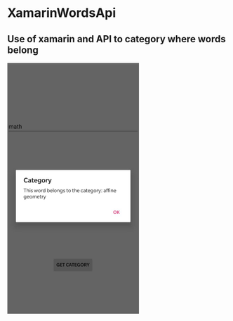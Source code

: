 # XamarinWordsApi
## Use of xamarin and API to category where words belong

  <img src="https://github.com/Osv04/XamarinWordsApi/blob/main/Page1.jpeg" width="300" />

